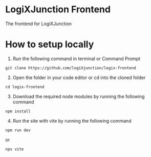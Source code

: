 # LogiXJunction Frontend
The frontend for LogiXJunction

# How to setup locally
1. Run the following command in terminal or Command Prompt
```
git clone https://github.com/logiXjunction/logix-frontend
```
2. Open the folder in your code editor or cd into the cloned folder
```
cd logix-frontend
```
3. Download the required node modules by running the following command
```
npm install
```
4. Run the site with vite by running the following command
```
npm run dev
```
or
```
npx vite
```
